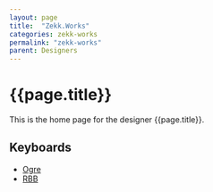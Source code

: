 ```yaml
---
layout: page
title:  "Zekk.Works"
categories: zekk-works
permalink: "zekk-works"
parent: Designers
---
```

# {{page.title}}

This is the home page for the designer {{page.title}}.

## Keyboards

- [Ogre](/zekk-works/ogre)
- [RBB](/zekk-works/rbb)
